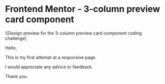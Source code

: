# Frontend Mentor - 3-column preview card component

![Design preview for the 3-column preview card component coding challenge]

Hello,

This is my first attempt at a responsive page.

I would appreciate any advice or feedback.

Thank you.



